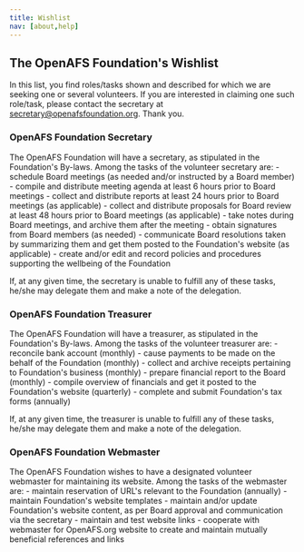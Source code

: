 ```yaml
---
title: Wishlist
nav: [about,help]
---
```


## The OpenAFS Foundation's Wishlist ##

In this list, you find roles/tasks shown and described for which we are seeking one or several volunteers. If you are interested in claiming one such role/task, please contact the secretary at secretary@openafsfoundation.org.  Thank you.

### OpenAFS Foundation Secretary ###

The OpenAFS Foundation will have a secretary, as stipulated in the Foundation's By-laws.  Among the tasks of the volunteer secretary are:
      - schedule Board meetings (as needed and/or instructed by a Board member)
      - compile and distribute meeting agenda at least 6 hours prior to Board meetings
      - collect and distribute reports at least 24 hours prior to Board meetings (as applicable)
      - collect and distribute proposals for Board review at least 48 hours prior to Board meetings (as applicable)
      - take notes during Board meetings, and archive them after the meeting
      - obtain signatures from Board members (as needed)
      - communicate Board resolutions taken by summarizing them and get them posted to the Foundation's website (as applicable)
      - create and/or edit and record policies and procedures supporting the wellbeing of the Foundation
 
If, at any given time, the secretary is unable to fulfill any of these tasks, he/she may delegate them and make a note of the delegation.  


### OpenAFS Foundation Treasurer ###

The OpenAFS Foundation will have a treasurer, as stipulated in the Foundation's By-laws.  Among the tasks of the volunteer treasurer are:
      - reconcile bank account (monthly)
      - cause payments to be made on the behalf of the Foundation (monthly)
      - collect and archive receipts pertaining to Foundation's business (monthly)
      - prepare financial report to the Board (monthly)
      - compile overview of financials and get it posted to the Foundation's website (quarterly)
      - complete and submit Foundation's tax forms (annually)

If, at any given time, the treasurer is unable to fulfill any of these tasks, he/she may delegate them and make a note of the delegation.  
  

###  OpenAFS Foundation Webmaster ###

The OpenAFS Foundation wishes to have a designated volunteer webmaster for maintaining its website.  Among the tasks of the webmaster are:
      - maintain reservation of URL's relevant to the Foundation (annually)
      - maintain Foundation's website templates
      - maintain and/or update Foundation's website content, as per Board approval and communication via the secretary
      - maintain and test website links
      - cooperate with webmaster for OpenAFS.org website to create and maintain mutually beneficial references and links


